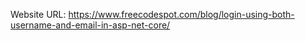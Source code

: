Website URL: https://www.freecodespot.com/blog/login-using-both-username-and-email-in-asp-net-core/
